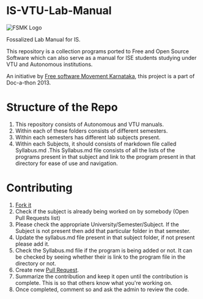 # IS-VTU-Lab-Manual

![FSMK Logo](http://upload.wikimedia.org/wikipedia/en/thumb/d/dd/Free_Software_Movement_Logo.png/220px-Free_Software_Movement_Logo.png)

Fossalized Lab Manual for IS.

This repository is a collection programs ported to Free and Open Source Software which can also serve as a manual for ISE students studying under VTU and Autonomous institutions.

An initiative by [Free software Movement Karnataka](http://fsmk.org/), this project is a part of Doc-a-thon 2013.

# Structure of the Repo

1. This repository consists of Autonomous and VTU manuals.
2. Within each of these folders consists of different semesters.
3. Within each semesters has different lab subjects present.
4. Within each Subjects, it should consists of markdown file called Syllabus.md .This Syllabus.md file consists of all the lists of the programs 	present in that subject and link to the program present in that directory for ease of use and navigation. 

# Contributing

1. [Fork it](https://github.com/fsmk/CS-VTU-Lab-Manual/fork)
2. Check if the subject is already being worked on by somebody (Open Pull Requests list)
3. Please check the appropriate University/Semester/Subject.
   If the Subject is not present then add that particular folder in that semester.
4. Update the syllabus.md file present in that subject folder, if not present please add it.
5. Check the Syllabus.md file if the program is being added or not. It can be checked by seeing whether their is link to the program file in the 	directory or not.
6. Create new [Pull Request](https://help.github.com/articles/using-pull-requests).
7. Summarize the contribution and keep it open until the contribution is complete. This is so that others know what you're working on.
8. Once completed, comment so and ask the admin to review the code.
